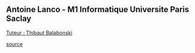 ## Antoine Lanco - M1 Informatique Universite Paris Saclay
[Tuteur : Thibaut Balabonski](https://www.lri.fr/~blsk/)

[source](https://arxiv.org/abs/1109.0781)
